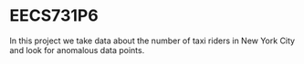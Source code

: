 # EECS731P6
In this project we take data about the number of taxi riders in New York City and look for anomalous data points.
